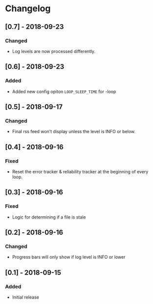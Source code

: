 # Changelog

## [0.7] - 2018-09-23
### Changed
- Log levels are now processed differently.

## [0.6] - 2018-09-23
### Added
- Added new config opiton `LOOP_SLEEP_TIME` for -loop

## [0.5] - 2018-09-17
### Changed
- Final rss feed won't display unless the level is INFO or below.

## [0.4] - 2018-09-16
### Fixed
- Reset the error tracker & reliability tracker at the beginning of every
  loop.

## [0.3] - 2018-09-16
### Fixed
- Logic for determining if a file is stale

## [0.2] - 2018-09-16
### Changed
- Progress bars will only show if log level is INFO or lower

## [0.1] - 2018-09-15
### Added
- Initial release
